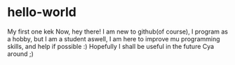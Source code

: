 # hello-world
My first one kek
Now, hey there! I am new to github(of course), I program as a hobby, but I am a student aswell, I am here to improve mu programming skills, and help if possible :) Hopefully I shall be useful in the future
Cya around ;)
